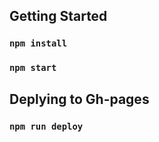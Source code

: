 ## Getting Started

### `npm install`
### `npm start`

## Deplying to Gh-pages

### `npm run deploy`
